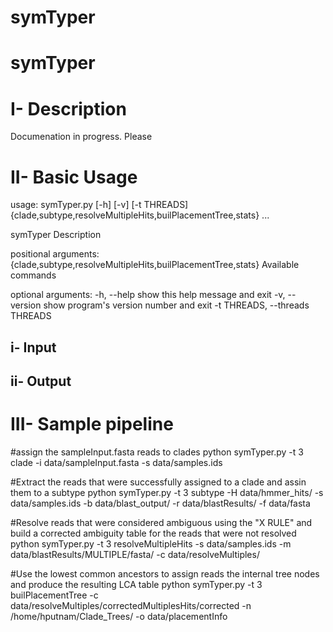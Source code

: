 symTyper
========

symTyper
========

I- Description 
==========
Documenation in progress. Please 





II- Basic Usage
===============





usage: symTyper.py [-h] [-v] [-t THREADS]
                   {clade,subtype,resolveMultipleHits,builPlacementTree,stats}
                   ...

symTyper Description

positional arguments:
  {clade,subtype,resolveMultipleHits,builPlacementTree,stats}
                        Available commands

optional arguments:
  -h, --help            show this help message and exit
  -v, --version         show program's version number and exit
  -t THREADS, --threads THREADS


i- Input
--------


ii- Output
----------

III- Sample pipeline
====================

#assign the sampleInput.fasta reads to clades
python symTyper.py -t 3 clade  -i data/sampleInput.fasta -s data/samples.ids

#Extract the reads that were successfully  assigned to a clade and assin them to a subtype
python symTyper.py  -t 3 subtype -H data/hmmer_hits/ -s data/samples.ids -b data/blast_output/ -r data/blastResults/ -f data/fasta

#Resolve reads that were considered ambiguous using the "X RULE" and build a corrected ambiguity table for the reads that were not resolved
python symTyper.py  -t 3 resolveMultipleHits -s data/samples.ids -m data/blastResults/MULTIPLE/fasta/ -c data/resolveMultiples/

#Use the lowest common ancestors to assign reads the internal tree nodes and produce the resulting LCA table
python symTyper.py  -t 3 builPlacementTree -c data/resolveMultiples/correctedMultiplesHits/corrected -n /home/hputnam/Clade_Trees/ -o data/placementInfo
